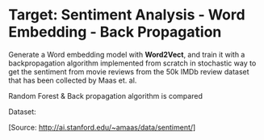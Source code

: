 # Target: Sentiment Analysis - Word Embedding - Back Propagation

Generate a Word embedding model with **Word2Vect**, and train it with a backpropagation algorithm implemented from scratch in stochastic way to get the sentiment from movie reviews from the 50k IMDb review dataset that has been collected by Maas et. al.

Random Forest & Back propagation algorithm is compared

Dataset: 

[Source: http://ai.stanford.edu/~amaas/data/sentiment/]
